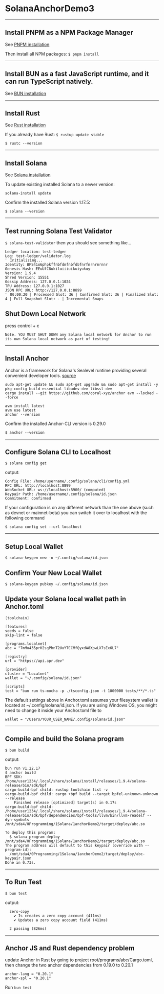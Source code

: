 # SolanaAnchorDemo3

---

## Install PNPM as a NPM Package Manager

See [PNPM installation](https://pnpm.io/installation)

Then install all NPM packages:
`$ pnpm install`

---

## Install BUN as a fast JavaScript runtime, and it can run TypeScript natively.

See [BUN installation](https://bun.sh/docs/installation)

---

## Install Rust

See [Rust installation](https://www.rust-lang.org/tools/install)

If you already have Rust: `$ rustup update stable`

`$ rustc --version`

---

## Install Solana

See [Solana installation](https://docs.solana.com/cli/install-solana-cli-tools)

To update existing installed Solana to a newer version:

`solana-install update`

Confirm the installed Solana version 1.17.5:

`$ solana --version`

---

## Test running Solana Test Validator

`$ solana-test-validator`
then you should see something like...

```
Ledger location: test-ledger
Log: test-ledger/validator.log
⠁ Initializing...
Identity: BPS41o6phpkffnbfdnfnbfdbfnrfnrnrnrnnr
Genesis Hash: EEuUfC8ukiluiiiuikuiyukuy
Version: 1.9.4
Shred Version: 15551
Gossip Address: 127.0.0.1:1024
TPU Address: 127.0.0.1:1027
JSON RPC URL: http://127.0.0.1:8899
⠁ 00:00:20 | Processed Slot: 36 | Confirmed Slot: 36 | Finalized Slot: 4 | Full Snapshot Slot: - | Incremental Snaps
```

## Shut Down Local Network

press control + c

`Note. YOU MUST SHUT DOWN any Solana local network for Anchor to run its own Solana local network as part of testing!`

---

## Install Anchor

Anchor is a framework for Solana's Sealevel runtime providing several convenient developer tools.
[source](https://www.anchor-lang.com/docs/installation)

```
sudo apt-get update && sudo apt-get upgrade && sudo apt-get install -y pkg-config build-essential libudev-dev libssl-dev
cargo install --git https://github.com/coral-xyz/anchor avm --locked --force

avm install latest
avm use latest
anchor --version
```

Confirm the installed Anchor-CLI version is 0.29.0

`$ anchor --version`

---

## Configure Solana CLI to Localhost

`$ solana config get`

output:

```
Config File: /home/username/.config/solana/cli/config.yml
RPC URL: http://localhost:8899
WebSocket URL: ws://localhost:8900/ (computed)
Keypair Path: /home/username/.config/solana/id.json
Commitment: confirmed
```

If your configuration is on any different network than the one above (such as devnet or mainnet-beta) you can switch it over to localhost with the following command

`$ solana config set --url localhost`

---

## Setup Local Wallet

```
$ solana-keygen new -o ~/.config/solana/id.json
```

## Confirm Your New Local Wallet

```
$ solana-keygen pubkey ~/.config/solana/id.json
```

## Update your Solana local wallet path in Anchor.toml

```
[toolchain]

[features]
seeds = false
skip-lint = false

[programs.localnet]
abc = "7mMu435prH2sgPhnT2UuYTCCMfQyxdA8XpwLX7sEx6L7"

[registry]
url = "https://api.apr.dev"

[provider]
cluster = "Localnet"
wallet = "~/.config/solana/id.json"

[scripts]
test = "bun run ts-mocha -p ./tsconfig.json -t 1000000 tests/**/*.ts"

```

The default settings above in Anchor.toml assumes your filesystem wallet is located at ~/.config/solana/id.json. If you are using Windows OS, you might need to change it inside your Anchor.toml file to

```
wallet = "/Users/YOUR_USER_NAME/.config/solana/id.json"
```

---

## Compile and build the Solana program

`$ bun build`

output:

```
bun run v1.22.17
$ anchor build
BPF SDK: /home/user1234/.local/share/solana/install/releases/1.9.4/solana-release/bin/sdk/bpf
cargo-build-bpf child: rustup toolchain list -v
cargo-build-bpf child: cargo +bpf build --target bpfel-unknown-unknown --release
    Finished release [optimized] target(s) in 0.17s
cargo-build-bpf child: /home/user1234/.local/share/solana/install/releases/1.9.4/solana-release/bin/sdk/bpf/dependencies/bpf-tools/llvm/bin/llvm-readelf --dyn-symbols /mnt/sda4/0Programming/1Solana/1anchorDemo2/target/deploy/abc.so

To deploy this program:
  $ solana program deploy /mnt/sda4/0Programming/1Solana/1anchorDemo2/target/deploy/abc.so
The program address will default to this keypair (override with --program-id):
  /mnt/sda4/0Programming/1Solana/1anchorDemo2/target/deploy/abc-keypair.json
Done in 0.73s.

```

---

## To Run Test

`$ bun test`

output:

```
  zero-copy
    ✔ Is creates a zero copy account (411ms)
    ✔ Updates a zero copy account field (411ms)

  2 passing (826ms)

```

---

## Anchor JS and Rust dependency problem

update Anchor in Rust by going to project root/programs/abc/Cargo.toml, then change the two anchor dependencies from 0.19.0 to 0.20.1

```
anchor-lang = "0.20.1"
anchor-spl = "0.20.1"
```

Run `bun test`
